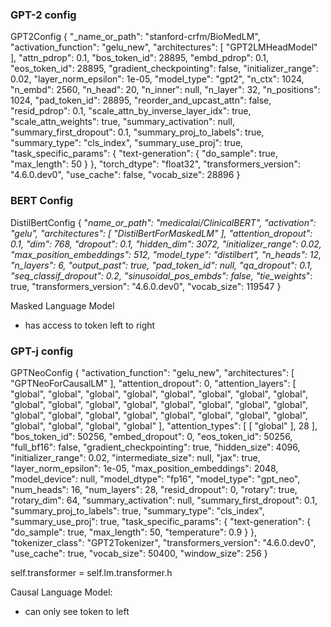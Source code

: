 ### GPT-2 config
GPT2Config {
  "_name_or_path": "stanford-crfm/BioMedLM",
  "activation_function": "gelu_new",
  "architectures": [
    "GPT2LMHeadModel"
  ],
  "attn_pdrop": 0.1,
  "bos_token_id": 28895,
  "embd_pdrop": 0.1,
  "eos_token_id": 28895,
  "gradient_checkpointing": false,
  "initializer_range": 0.02,
  "layer_norm_epsilon": 1e-05,
  "model_type": "gpt2",
  "n_ctx": 1024,
  "n_embd": 2560,
  "n_head": 20,
  "n_inner": null,
  "n_layer": 32,
  "n_positions": 1024,
  "pad_token_id": 28895,
  "reorder_and_upcast_attn": false,
  "resid_pdrop": 0.1,
  "scale_attn_by_inverse_layer_idx": true,
  "scale_attn_weights": true,
  "summary_activation": null,
  "summary_first_dropout": 0.1,
  "summary_proj_to_labels": true,
  "summary_type": "cls_index",
  "summary_use_proj": true,
  "task_specific_params": {
    "text-generation": {
      "do_sample": true,
      "max_length": 50
    }
  },
  "torch_dtype": "float32",
  "transformers_version": "4.6.0.dev0",
  "use_cache": false,
  "vocab_size": 28896
}

### BERT Config
DistilBertConfig {
  "_name_or_path": "medicalai/ClinicalBERT",
  "activation": "gelu",
  "architectures": [
    "DistilBertForMaskedLM"
  ],
  "attention_dropout": 0.1,
  "dim": 768,
  "dropout": 0.1,
  "hidden_dim": 3072,
  "initializer_range": 0.02,
  "max_position_embeddings": 512,
  "model_type": "distilbert",
  "n_heads": 12,
  "n_layers": 6,
  "output_past": true,
  "pad_token_id": null,
  "qa_dropout": 0.1,
  "seq_classif_dropout": 0.2,
  "sinusoidal_pos_embds": false,
  "tie_weights_": true,
  "transformers_version": "4.6.0.dev0",
  "vocab_size": 119547
}

Masked Language Model
- has access to token left to right

### GPT-j config
GPTNeoConfig {
  "activation_function": "gelu_new",
  "architectures": [
    "GPTNeoForCausalLM"
  ],
  "attention_dropout": 0,
  "attention_layers": [
    "global",
    "global",
    "global",
    "global",
    "global",
    "global",
    "global",
    "global",
    "global",
    "global",
    "global",
    "global",
    "global",
    "global",
    "global",
    "global",
    "global",
    "global",
    "global",
    "global",
    "global",
    "global",
    "global",
    "global",
    "global",
    "global",
    "global",
    "global"
  ],
  "attention_types": [
    [
      "global"
    ],
    28
  ],
  "bos_token_id": 50256,
  "embed_dropout": 0,
  "eos_token_id": 50256,
  "full_bf16": false,
  "gradient_checkpointing": true,
  "hidden_size": 4096,
  "initializer_range": 0.02,
  "intermediate_size": null,
  "jax": true,
  "layer_norm_epsilon": 1e-05,
  "max_position_embeddings": 2048,
  "model_device": null,
  "model_dtype": "fp16",
  "model_type": "gpt_neo",
  "num_heads": 16,
  "num_layers": 28,
  "resid_dropout": 0,
  "rotary": true,
  "rotary_dim": 64,
  "summary_activation": null,
  "summary_first_dropout": 0.1,
  "summary_proj_to_labels": true,
  "summary_type": "cls_index",
  "summary_use_proj": true,
  "task_specific_params": {
    "text-generation": {
      "do_sample": true,
      "max_length": 50,
      "temperature": 0.9
    }
  },
  "tokenizer_class": "GPT2Tokenizer",
  "transformers_version": "4.6.0.dev0",
  "use_cache": true,
  "vocab_size": 50400,
  "window_size": 256
}


self.transformer = self.lm.transformer.h


Causal Language Model:
- can only see token to left 